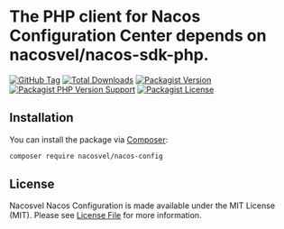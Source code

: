 # The PHP client for Nacos Configuration Center depends on nacosvel/nacos-sdk-php.

[![GitHub Tag](https://img.shields.io/github/v/tag/nacosvel/nacos-config)](https://github.com/nacosvel/nacos-config/tags)
[![Total Downloads](https://img.shields.io/packagist/dt/nacosvel/nacos-config?style=flat-square)](https://packagist.org/packages/nacosvel/nacos-config)
[![Packagist Version](https://img.shields.io/packagist/v/nacosvel/nacos-config)](https://packagist.org/packages/nacosvel/nacos-config)
[![Packagist PHP Version Support](https://img.shields.io/packagist/php-v/nacosvel/nacos-config)](https://github.com/nacosvel/nacos-config)
[![Packagist License](https://img.shields.io/github/license/nacosvel/nacos-config)](https://github.com/nacosvel/nacos-config)

## Installation

You can install the package via [Composer](https://getcomposer.org/):

```bash
composer require nacosvel/nacos-config
```

## License

Nacosvel Nacos Configuration is made available under the MIT License (MIT). Please see [License File](LICENSE) for more information.
